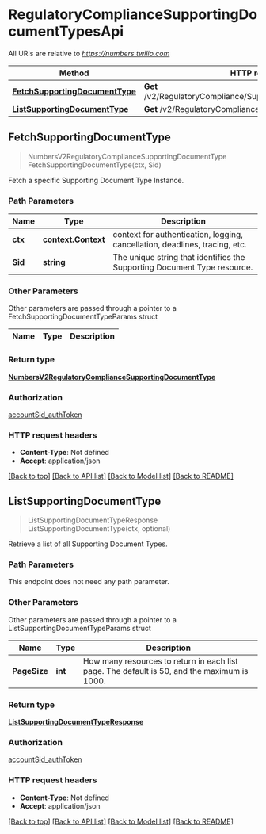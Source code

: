 # RegulatoryComplianceSupportingDocumentTypesApi

All URIs are relative to *https://numbers.twilio.com*

Method | HTTP request | Description
------------- | ------------- | -------------
[**FetchSupportingDocumentType**](RegulatoryComplianceSupportingDocumentTypesApi.md#FetchSupportingDocumentType) | **Get** /v2/RegulatoryCompliance/SupportingDocumentTypes/{Sid} | 
[**ListSupportingDocumentType**](RegulatoryComplianceSupportingDocumentTypesApi.md#ListSupportingDocumentType) | **Get** /v2/RegulatoryCompliance/SupportingDocumentTypes | 



## FetchSupportingDocumentType

> NumbersV2RegulatoryComplianceSupportingDocumentType FetchSupportingDocumentType(ctx, Sid)



Fetch a specific Supporting Document Type Instance.

### Path Parameters


Name | Type | Description
------------- | ------------- | -------------
**ctx** | **context.Context** | context for authentication, logging, cancellation, deadlines, tracing, etc.
**Sid** | **string** | The unique string that identifies the Supporting Document Type resource.

### Other Parameters

Other parameters are passed through a pointer to a FetchSupportingDocumentTypeParams struct


Name | Type | Description
------------- | ------------- | -------------

### Return type

[**NumbersV2RegulatoryComplianceSupportingDocumentType**](NumbersV2RegulatoryComplianceSupportingDocumentType.md)

### Authorization

[accountSid_authToken](../README.md#accountSid_authToken)

### HTTP request headers

- **Content-Type**: Not defined
- **Accept**: application/json

[[Back to top]](#) [[Back to API list]](../README.md#documentation-for-api-endpoints)
[[Back to Model list]](../README.md#documentation-for-models)
[[Back to README]](../README.md)


## ListSupportingDocumentType

> ListSupportingDocumentTypeResponse ListSupportingDocumentType(ctx, optional)



Retrieve a list of all Supporting Document Types.

### Path Parameters

This endpoint does not need any path parameter.

### Other Parameters

Other parameters are passed through a pointer to a ListSupportingDocumentTypeParams struct


Name | Type | Description
------------- | ------------- | -------------
**PageSize** | **int** | How many resources to return in each list page. The default is 50, and the maximum is 1000.

### Return type

[**ListSupportingDocumentTypeResponse**](ListSupportingDocumentTypeResponse.md)

### Authorization

[accountSid_authToken](../README.md#accountSid_authToken)

### HTTP request headers

- **Content-Type**: Not defined
- **Accept**: application/json

[[Back to top]](#) [[Back to API list]](../README.md#documentation-for-api-endpoints)
[[Back to Model list]](../README.md#documentation-for-models)
[[Back to README]](../README.md)

